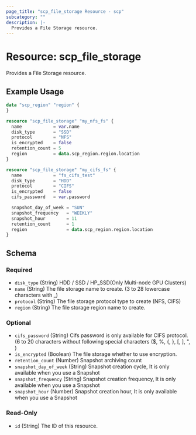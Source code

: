 ```yaml
---
page_title: "scp_file_storage Resource - scp"
subcategory: ""
description: |-
  Provides a File Storage resource.
---
```


# Resource: scp_file_storage

Provides a File Storage resource.


## Example Usage

```terraform
data "scp_region" "region" {
}

resource "scp_file_storage" "my_nfs_fs" {
  name            = var.name
  disk_type       = "SSD"
  protocol        = "NFS"
  is_encrypted    = false
  retention_count = 5
  region          = data.scp_region.region.location
}

resource "scp_file_storage" "my_cifs_fs" {
  name            = "fs_cifs_test"
  disk_type       = "HDD"
  protocol        = "CIFS"
  is_encrypted    = false
  cifs_password   = var.password

  snapshot_day_of_week = "SUN"
  snapshot_frequency   = "WEEKLY"
  snapshot_hour        = 11
  retention_count      = 1
  region               = data.scp_region.region.location
}
```

<!-- schema generated by tfplugindocs -->
## Schema

### Required

- `disk_type` (String) HDD / SSD / HP_SSD(Only Multi-node GPU Clusters)
- `name` (String) The file storage name to create. (3 to 28 lowercase characters with _)
- `protocol` (String) The file storage protocol type to create (NFS, CIFS)
- `region` (String) The file storage region name to create.

### Optional

- `cifs_password` (String) Cifs password is only available for CIFS protocol. (6 to 20 characters without following special characters ($, %, {, }, [, ], ", \)
- `is_encrypted` (Boolean) The file storage whether to use encryption.
- `retention_count` (Number) Snapshot archiving count
- `snapshot_day_of_week` (String) Snapshot creation cycle, It is only available when you use a Snapshot
- `snapshot_frequency` (String) Snapshot creation frequency, It is only available when you use a Snapshot
- `snapshot_hour` (Number) Snapshot creation hour, It is only available when you use a Snapshot

### Read-Only

- `id` (String) The ID of this resource.
